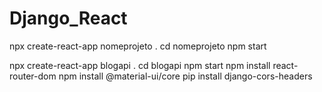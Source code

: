 # Django_React


npx create-react-app nomeprojeto .
cd nomeprojeto
npm start


npx create-react-app blogapi .
cd blogapi
npm start
npm install react-router-dom
npm install @material-ui/core
pip install django-cors-headers
